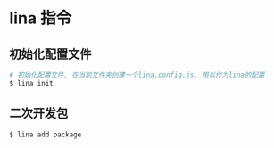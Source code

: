 # lina 指令

## 初始化配置文件
```bash
# 初始化配置文件, 在当前文件夹创建一个lina.config.js, 用以作为lina的配置
$ lina init
```

## 二次开发包
```bash
$ lina add package
```